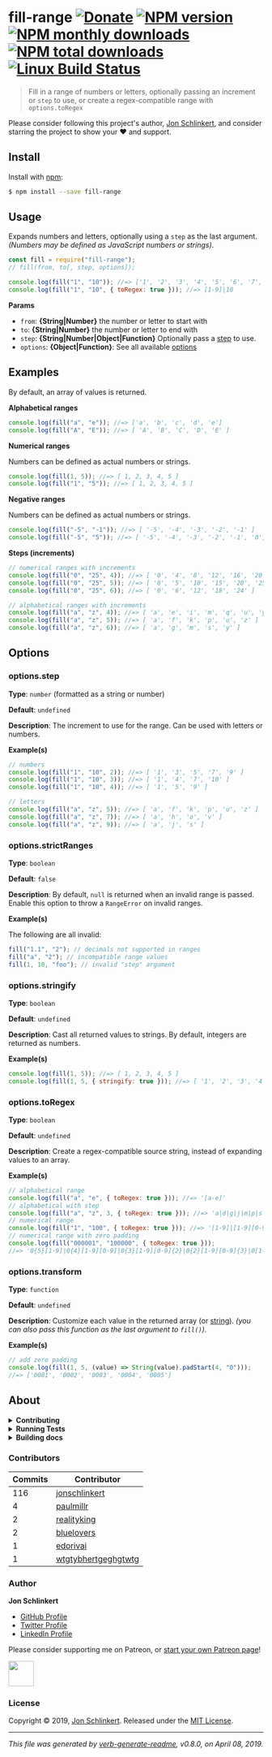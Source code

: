 # fill-range [![Donate](https://img.shields.io/badge/Donate-PayPal-green.svg)](https://www.paypal.com/cgi-bin/webscr?cmd=_s-xclick&hosted_button_id=W8YFZ425KND68) [![NPM version](https://img.shields.io/npm/v/fill-range.svg?style=flat)](https://www.npmjs.com/package/fill-range) [![NPM monthly downloads](https://img.shields.io/npm/dm/fill-range.svg?style=flat)](https://npmjs.org/package/fill-range) [![NPM total downloads](https://img.shields.io/npm/dt/fill-range.svg?style=flat)](https://npmjs.org/package/fill-range) [![Linux Build Status](https://img.shields.io/travis/jonschlinkert/fill-range.svg?style=flat&label=Travis)](https://travis-ci.org/jonschlinkert/fill-range)

> Fill in a range of numbers or letters, optionally passing an increment or
> `step` to use, or create a regex-compatible range with `options.toRegex`

Please consider following this project's author,
[Jon Schlinkert](https://github.com/jonschlinkert), and consider starring the
project to show your :heart: and support.

## Install

Install with [npm](https://www.npmjs.com/):

```sh
$ npm install --save fill-range
```

## Usage

Expands numbers and letters, optionally using a `step` as the last argument.
_(Numbers may be defined as JavaScript numbers or strings)_.

```js
const fill = require("fill-range");
// fill(from, to[, step, options]);

console.log(fill("1", "10")); //=> ['1', '2', '3', '4', '5', '6', '7', '8', '9', '10']
console.log(fill("1", "10", { toRegex: true })); //=> [1-9]|10
```

**Params**

- `from`: **{String|Number}** the number or letter to start with
- `to`: **{String|Number}** the number or letter to end with
- `step`: **{String|Number|Object|Function}** Optionally pass a
  [step](#optionsstep) to use.
- `options`: **{Object|Function}**: See all available [options](#options)

## Examples

By default, an array of values is returned.

**Alphabetical ranges**

```js
console.log(fill("a", "e")); //=> ['a', 'b', 'c', 'd', 'e']
console.log(fill("A", "E")); //=> [ 'A', 'B', 'C', 'D', 'E' ]
```

**Numerical ranges**

Numbers can be defined as actual numbers or strings.

```js
console.log(fill(1, 5)); //=> [ 1, 2, 3, 4, 5 ]
console.log(fill("1", "5")); //=> [ 1, 2, 3, 4, 5 ]
```

**Negative ranges**

Numbers can be defined as actual numbers or strings.

```js
console.log(fill("-5", "-1")); //=> [ '-5', '-4', '-3', '-2', '-1' ]
console.log(fill("-5", "5")); //=> [ '-5', '-4', '-3', '-2', '-1', '0', '1', '2', '3', '4', '5' ]
```

**Steps (increments)**

```js
// numerical ranges with increments
console.log(fill("0", "25", 4)); //=> [ '0', '4', '8', '12', '16', '20', '24' ]
console.log(fill("0", "25", 5)); //=> [ '0', '5', '10', '15', '20', '25' ]
console.log(fill("0", "25", 6)); //=> [ '0', '6', '12', '18', '24' ]

// alphabetical ranges with increments
console.log(fill("a", "z", 4)); //=> [ 'a', 'e', 'i', 'm', 'q', 'u', 'y' ]
console.log(fill("a", "z", 5)); //=> [ 'a', 'f', 'k', 'p', 'u', 'z' ]
console.log(fill("a", "z", 6)); //=> [ 'a', 'g', 'm', 's', 'y' ]
```

## Options

### options.step

**Type**: `number` (formatted as a string or number)

**Default**: `undefined`

**Description**: The increment to use for the range. Can be used with letters or
numbers.

**Example(s)**

```js
// numbers
console.log(fill("1", "10", 2)); //=> [ '1', '3', '5', '7', '9' ]
console.log(fill("1", "10", 3)); //=> [ '1', '4', '7', '10' ]
console.log(fill("1", "10", 4)); //=> [ '1', '5', '9' ]

// letters
console.log(fill("a", "z", 5)); //=> [ 'a', 'f', 'k', 'p', 'u', 'z' ]
console.log(fill("a", "z", 7)); //=> [ 'a', 'h', 'o', 'v' ]
console.log(fill("a", "z", 9)); //=> [ 'a', 'j', 's' ]
```

### options.strictRanges

**Type**: `boolean`

**Default**: `false`

**Description**: By default, `null` is returned when an invalid range is passed.
Enable this option to throw a `RangeError` on invalid ranges.

**Example(s)**

The following are all invalid:

```js
fill("1.1", "2"); // decimals not supported in ranges
fill("a", "2"); // incompatible range values
fill(1, 10, "foo"); // invalid "step" argument
```

### options.stringify

**Type**: `boolean`

**Default**: `undefined`

**Description**: Cast all returned values to strings. By default, integers are
returned as numbers.

**Example(s)**

```js
console.log(fill(1, 5)); //=> [ 1, 2, 3, 4, 5 ]
console.log(fill(1, 5, { stringify: true })); //=> [ '1', '2', '3', '4', '5' ]
```

### options.toRegex

**Type**: `boolean`

**Default**: `undefined`

**Description**: Create a regex-compatible source string, instead of expanding
values to an array.

**Example(s)**

```js
// alphabetical range
console.log(fill("a", "e", { toRegex: true })); //=> '[a-e]'
// alphabetical with step
console.log(fill("a", "z", 3, { toRegex: true })); //=> 'a|d|g|j|m|p|s|v|y'
// numerical range
console.log(fill("1", "100", { toRegex: true })); //=> '[1-9]|[1-9][0-9]|100'
// numerical range with zero padding
console.log(fill("000001", "100000", { toRegex: true }));
//=> '0{5}[1-9]|0{4}[1-9][0-9]|0{3}[1-9][0-9]{2}|0{2}[1-9][0-9]{3}|0[1-9][0-9]{4}|100000'
```

### options.transform

**Type**: `function`

**Default**: `undefined`

**Description**: Customize each value in the returned array (or
[string](#optionstoRegex)). _(you can also pass this function as the last
argument to `fill()`)_.

**Example(s)**

```js
// add zero padding
console.log(fill(1, 5, (value) => String(value).padStart(4, "0")));
//=> ['0001', '0002', '0003', '0004', '0005']
```

## About

<details>
<summary><strong>Contributing</strong></summary>

Pull requests and stars are always welcome. For bugs and feature requests,
[please create an issue](../../issues/new).

</details>

<details>
<summary><strong>Running Tests</strong></summary>

Running and reviewing unit tests is a great way to get familiarized with a
library and its API. You can install dependencies and run tests with the
following command:

```sh
$ npm install && npm test
```

</details>

<details>
<summary><strong>Building docs</strong></summary>

_(This project's readme.md is generated by
[verb](https://github.com/verbose/verb-generate-readme), please don't edit the
readme directly. Any changes to the readme must be made in the
[.verb.md](.verb.md) readme template.)_

To generate the readme, run the following command:

```sh
$ npm install -g verbose/verb#dev verb-generate-readme && verb
```

</details>

### Contributors

| **Commits** | **Contributor**                                               |
| ----------- | ------------------------------------------------------------- |
| 116         | [jonschlinkert](https://github.com/jonschlinkert)             |
| 4           | [paulmillr](https://github.com/paulmillr)                     |
| 2           | [realityking](https://github.com/realityking)                 |
| 2           | [bluelovers](https://github.com/bluelovers)                   |
| 1           | [edorivai](https://github.com/edorivai)                       |
| 1           | [wtgtybhertgeghgtwtg](https://github.com/wtgtybhertgeghgtwtg) |

### Author

**Jon Schlinkert**

- [GitHub Profile](https://github.com/jonschlinkert)
- [Twitter Profile](https://twitter.com/jonschlinkert)
- [LinkedIn Profile](https://linkedin.com/in/jonschlinkert)

Please consider supporting me on Patreon, or
[start your own Patreon page](https://patreon.com/invite/bxpbvm)!

<a href="https://www.patreon.com/jonschlinkert">
<img src="https://c5.patreon.com/external/logo/become_a_patron_button@2x.png" height="50">
</a>

### License

Copyright © 2019, [Jon Schlinkert](https://github.com/jonschlinkert). Released
under the [MIT License](LICENSE).

---

_This file was generated by
[verb-generate-readme](https://github.com/verbose/verb-generate-readme), v0.8.0,
on April 08, 2019._
